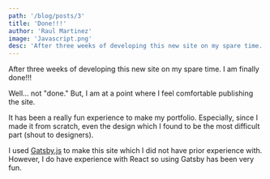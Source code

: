 ```yaml
---
path: '/blog/posts/3'
title: 'Done!!!'
author: 'Raul Martinez'
image: 'Javascript.png'
desc: 'After three weeks of developing this new site on my spare time...'
---
```


After three weeks of developing this new site on my spare time. I am finally done!!!

Well... not "done." But, I am at a point where I feel comfortable publishing the site.

It has been a really fun experience to make my portfolio. Especially, since I made it from scratch, even the design which I found to be the most difficult part (shout to designers).

I used [Gatsby.js](https://www.gatsbyjs.org/) to make this site which I did not have prior experience with. However, I do have experience with React so using Gatsby has been very fun.
